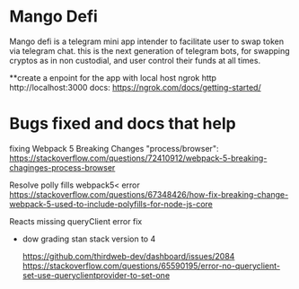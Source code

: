 # Mango Defi

Mango defi is a telegram mini app intender to facilitate user to swap token via telegram chat.
this is the next generation of telegram bots, for swapping cryptos as in non custodial, and user control their funds at all times.


**create a enpoint for the app with local host
    ngrok http http://localhost:3000
docs:     https://ngrok.com/docs/getting-started/

# Bugs fixed and docs that help
fixing Webpack 5 Breaking Changes "process/browser":
    https://stackoverflow.com/questions/72410912/webpack-5-breaking-chaginges-process-browser

Resolve polly fills webpack5< error
        https://stackoverflow.com/questions/67348426/how-fix-breaking-change-webpack-5-used-to-include-polyfills-for-node-js-core

Reacts missing queryClient error fix
- dow grading stan stack version to 4

    https://github.com/thirdweb-dev/dashboard/issues/2084
    https://stackoverflow.com/questions/65590195/error-no-queryclient-set-use-queryclientprovider-to-set-one


